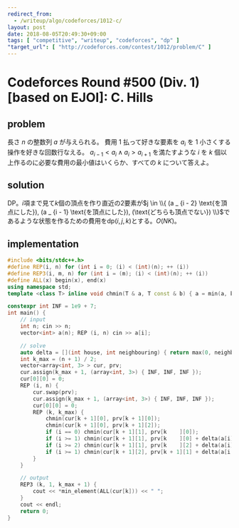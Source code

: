 ```yaml
---
redirect_from:
  - /writeup/algo/codeforces/1012-c/
layout: post
date: 2018-08-05T20:49:30+09:00
tags: [ "competitive", "writeup", "codeforces", "dp" ]
"target_url": [ "http://codeforces.com/contest/1012/problem/C" ]
---
```


# Codeforces Round #500 (Div. 1) [based on EJOI]: C. Hills

## problem

長さ $n$ の整数列 $a$ が与えられる。
費用 $1$ 払って好きな要素を $a_i$ を $1$ 小さくする操作を好きな回数行なえる。
$a _ {i - 1} \lt a_i \land a_i \gt a _ {i + 1}$ を満たすような $i$ を $k$ 個以上作るのに必要な費用の最小値はいくらか、すべての $k$ について答えよ。

## solution

DP。$i$項まで見て$k$個の頂点を作り直近の$2$要素が$j \in \\{ (a _ {i - 2} \text{を頂点にした}), (a _ {i - 1} \text{を頂点にした}), (\text{どちらも頂点でない}) \\}$であるような状態を作るための費用を$\mathrm{dp}(i, j, k)$とする。$O(NK)$。

## implementation

``` c++
#include <bits/stdc++.h>
#define REP(i, n) for (int i = 0; (i) < (int)(n); ++ (i))
#define REP3(i, m, n) for (int i = (m); (i) < (int)(n); ++ (i))
#define ALL(x) begin(x), end(x)
using namespace std;
template <class T> inline void chmin(T & a, T const & b) { a = min(a, b); }

constexpr int INF = 1e9 + 7;
int main() {
    // input
    int n; cin >> n;
    vector<int> a(n); REP (i, n) cin >> a[i];

    // solve
    auto delta = [](int house, int neighbouring) { return max(0, neighbouring - house + 1); };
    int k_max = (n + 1) / 2;
    vector<array<int, 3> > cur, prv;
    cur.assign(k_max + 1, (array<int, 3>) { INF, INF, INF });
    cur[0][0] = 0;
    REP (i, n) {
        cur.swap(prv);
        cur.assign(k_max + 1, (array<int, 3>) { INF, INF, INF });
        cur[0][0] = 0;
        REP (k, k_max) {
            chmin(cur[k + 1][0], prv[k + 1][0]);
            chmin(cur[k + 1][0], prv[k + 1][2]);
            if (i == 0) chmin(cur[k + 1][1], prv[k    ][0]);
            if (i >= 1) chmin(cur[k + 1][1], prv[k    ][0] + delta(a[i], a[i - 1]));
            if (i >= 2) chmin(cur[k + 1][1], prv[k    ][2] + delta(a[i], min(a[i - 1], a[i - 2] - 1)));
            if (i >= 1) chmin(cur[k + 1][2], prv[k + 1][1] + delta(a[i - 1], a[i]));
        }
    }

    // output
    REP3 (k, 1, k_max + 1) {
        cout << *min_element(ALL(cur[k])) << " ";
    }
    cout << endl;
    return 0;
}
```
